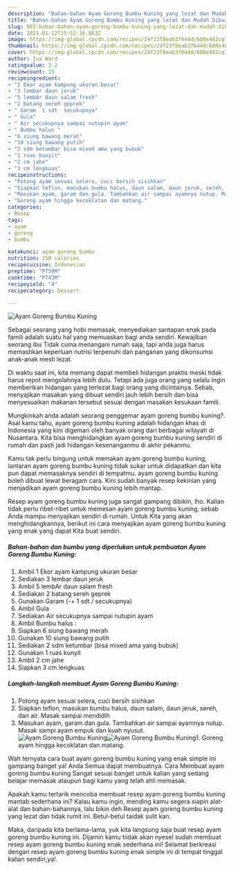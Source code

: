 ```yaml
---
description: "Bahan-bahan Ayam Goreng Bumbu Kuning yang lezat dan Mudah Dibuat"
title: "Bahan-bahan Ayam Goreng Bumbu Kuning yang lezat dan Mudah Dibuat"
slug: 903-bahan-bahan-ayam-goreng-bumbu-kuning-yang-lezat-dan-mudah-dibuat
date: 2021-01-12T15:52:16.863Z
image: https://img-global.cpcdn.com/recipes/24f23f8eab3f644d/680x482cq70/ayam-goreng-bumbu-kuning-foto-resep-utama.jpg
thumbnail: https://img-global.cpcdn.com/recipes/24f23f8eab3f644d/680x482cq70/ayam-goreng-bumbu-kuning-foto-resep-utama.jpg
cover: https://img-global.cpcdn.com/recipes/24f23f8eab3f644d/680x482cq70/ayam-goreng-bumbu-kuning-foto-resep-utama.jpg
author: Iva Ward
ratingvalue: 3.2
reviewcount: 15
recipeingredient:
- "1 Ekor ayam kampung ukuran besar"
- "3 lembar daun jeruk"
- "5 lembAr daun salam fresh"
- "2 batang sereh geprek"
- " Garam  1 sdt  secukupnya"
- " Gula"
- " Air secukupnya sampai nutupin ayam"
- " Bumbu halus "
- "6 siung bawang merah"
- "10 siung bawang putih"
- "2 sdm ketumbar bisa mixed ama yang bubuk"
- "1 ruas kunyit"
- "2 cm jahe"
- "3 cm lengkuas"
recipeinstructions:
- "Potong ayam sesuai selera, cuci bersih sisihkan"
- "Siapkan teflon, masukan bumbu halus, daun salam, daun jeruk, sereh, dan air. Masak sampai mendidih"
- "Masukan ayam, garam dan gula. Tambahkan air sampai ayamnya nutup. Masak sampi ayam empuk dan kuah nyusut."
- "Goreng ayam hingga kecoklatan dan matang."
categories:
- Resep
tags:
- ayam
- goreng
- bumbu

katakunci: ayam goreng bumbu 
nutrition: 250 calories
recipecuisine: Indonesian
preptime: "PT39M"
cooktime: "PT43M"
recipeyield: "4"
recipecategory: Dessert

---
```



![Ayam Goreng Bumbu Kuning](https://img-global.cpcdn.com/recipes/24f23f8eab3f644d/680x482cq70/ayam-goreng-bumbu-kuning-foto-resep-utama.jpg)

Sebagai seorang yang hobi memasak, menyediakan santapan enak pada famili adalah suatu hal yang memuaskan bagi anda sendiri. Kewajiban seorang ibu Tidak cuma menangani rumah saja, tapi anda juga harus memastikan keperluan nutrisi terpenuhi dan panganan yang dikonsumsi anak-anak mesti lezat.

Di waktu  saat ini, kita memang dapat membeli hidangan praktis meski tidak harus repot mengolahnya lebih dulu. Tetapi ada juga orang yang selalu ingin memberikan hidangan yang terlezat bagi orang yang dicintainya. Sebab, menyajikan masakan yang dibuat sendiri jauh lebih bersih dan bisa menyesuaikan makanan tersebut sesuai dengan masakan kesukaan famili. 



Mungkinkah anda adalah seorang penggemar ayam goreng bumbu kuning?. Asal kamu tahu, ayam goreng bumbu kuning adalah hidangan khas di Indonesia yang kini digemari oleh banyak orang dari berbagai wilayah di Nusantara. Kita bisa menghidangkan ayam goreng bumbu kuning sendiri di rumah dan pasti jadi hidangan kesenanganmu di akhir pekanmu.

Kamu tak perlu bingung untuk memakan ayam goreng bumbu kuning, lantaran ayam goreng bumbu kuning tidak sukar untuk didapatkan dan kita pun dapat memasaknya sendiri di tempatmu. ayam goreng bumbu kuning boleh dibuat lewat beragam cara. Kini sudah banyak resep kekinian yang menjadikan ayam goreng bumbu kuning lebih mantap.

Resep ayam goreng bumbu kuning juga sangat gampang dibikin, lho. Kalian tidak perlu ribet-ribet untuk memesan ayam goreng bumbu kuning, sebab Anda mampu menyajikan sendiri di rumah. Untuk Kita yang akan menghidangkannya, berikut ini cara menyajikan ayam goreng bumbu kuning yang enak yang dapat Kita buat sendiri.

<!--inarticleads1-->

##### Bahan-bahan dan bumbu yang diperlukan untuk pembuatan Ayam Goreng Bumbu Kuning:

1. Ambil 1 Ekor ayam kampung ukuran besar
1. Sediakan 3 lembar daun jeruk
1. Ambil 5 lembAr daun salam fresh
1. Sediakan 2 batang sereh geprek
1. Gunakan  Garam (-+ 1 sdt / secukupnya)
1. Ambil  Gula
1. Sediakan  Air secukupnya sampai nutupin ayam
1. Ambil  Bumbu halus :
1. Siapkan 6 siung bawang merah
1. Gunakan 10 siung bawang putih
1. Sediakan 2 sdm ketumbar (bisa mixed ama yang bubuk)
1. Gunakan 1 ruas kunyit
1. Ambil 2 cm jahe
1. Siapkan 3 cm lengkuas




<!--inarticleads2-->

##### Langkah-langkah membuat Ayam Goreng Bumbu Kuning:

1. Potong ayam sesuai selera, cuci bersih sisihkan
1. Siapkan teflon, masukan bumbu halus, daun salam, daun jeruk, sereh, dan air. Masak sampai mendidih
1. Masukan ayam, garam dan gula. Tambahkan air sampai ayamnya nutup. Masak sampi ayam empuk dan kuah nyusut.
<img src="https://img-global.cpcdn.com/steps/8fe92a5ef0c65156/160x128cq70/ayam-goreng-bumbu-kuning-langkah-memasak-3-foto.jpg" alt="Ayam Goreng Bumbu Kuning"><img src="https://img-global.cpcdn.com/steps/2085d82a7dce378f/160x128cq70/ayam-goreng-bumbu-kuning-langkah-memasak-3-foto.jpg" alt="Ayam Goreng Bumbu Kuning">1. Goreng ayam hingga kecoklatan dan matang.




Wah ternyata cara buat ayam goreng bumbu kuning yang enak simple ini gampang banget ya! Anda Semua dapat membuatnya. Cara Membuat ayam goreng bumbu kuning Sangat sesuai banget untuk kalian yang sedang belajar memasak ataupun bagi kamu yang telah ahli memasak.

Apakah kamu tertarik mencoba membuat resep ayam goreng bumbu kuning mantab sederhana ini? Kalau kamu ingin, mending kamu segera siapin alat-alat dan bahan-bahannya, lalu bikin deh Resep ayam goreng bumbu kuning yang lezat dan tidak rumit ini. Betul-betul taidak sulit kan. 

Maka, daripada kita berlama-lama, yuk kita langsung saja buat resep ayam goreng bumbu kuning ini. Dijamin kamu tiidak akan nyesel sudah membuat resep ayam goreng bumbu kuning enak sederhana ini! Selamat berkreasi dengan resep ayam goreng bumbu kuning enak simple ini di tempat tinggal kalian sendiri,ya!.

